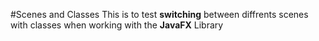 #Scenes and Classes
This is to test **switching** between diffrents scenes with classes when working with the
**JavaFX** Library